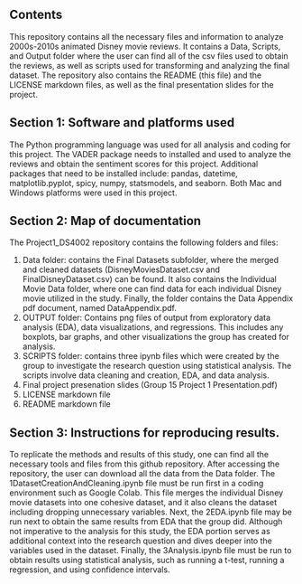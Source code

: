 ## Contents ##
This repository contains all the necessary files and information to analyze 2000s-2010s animated Disney movie reviews. It contains a Data, Scripts, and Output folder where the user can find all of the csv files used to obtain the reviews, as well as scripts used for transforming and analyzing the final dataset. The repository also contains the README (this file) and the LICENSE markdown files, as well as the final presentation slides for the project. 

## Section 1: Software and platforms used 
The Python programming language was used for all analysis and coding for this project. The VADER package needs to installed and used to analyze the reviews and obtain the sentiment scores for this project. Additional packages that need to be installed include: pandas, datetime, matplotlib.pyplot, spicy, numpy, statsmodels, and seaborn. Both Mac and Windows platforms were used in this project.

## Section 2: Map of documentation 
The Project1_DS4002 repository contains the following folders and files:
1. Data folder: contains the Final Datasets subfolder, where the merged and cleaned datasets (DisneyMoviesDataset.csv and FinalDisneyDataset.csv) can be found. It also contains the Individual Movie Data folder, where one can find data for each individual Disney movie utilized in the study. Finally, the folder contains the Data Appendix pdf document, named DataAppendix.pdf.
2. OUTPUT folder: Contains png files of output from exploratory data analysis (EDA), data visualizations, and regressions. This includes any boxplots, bar graphs, and other visualizations the group has created for analysis.
3. SCRIPTS folder: contains three ipynb files which were created by the group to investigate the research question using statistical analysis. The scripts involve data cleaning and creation, EDA, and data analysis.
4. Final project presenation slides (Group 15 Project 1 Presentation.pdf)
5. LICENSE markdown file
6. README markdown file

## Section 3: Instructions for reproducing results. 
To replicate the methods and results of this study, one can find all the necessary tools and files from this github repository. After accessing the repository, the user can download all the data from the Data folder. The 1DatasetCreationAndCleaning.ipynb file must be run first in a coding environment such as Google Colab. This file merges the individual Disney movie datasets into one cohesive dataset, and it also cleans the dataset including dropping unnecessary variables. Next, the 2EDA.ipynb file may be run next to obtain the same results from EDA that the group did. Although not imperative to the analysis for this study, the EDA portion serves as additional context into the research question and dives deeper into the variables used in the dataset. Finally, the 3Analysis.ipynb file must be run to obtain results using statistical analysis, such as running a t-test, running a regression, and using confidence intervals.
